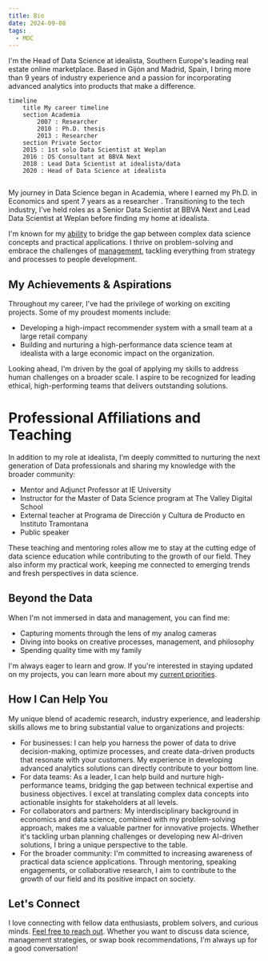 ```yaml
---
title: Bio
date: 2024-09-08
tags:
  - MOC
---
```


I'm the Head of Data Science at idealista, Southern Europe's leading real estate online marketplace. Based in Gijón and Madrid, Spain, I bring more than 9 years of industry experience and a passion for incorporating advanced analytics into products that make a difference.

```mermaid
timeline
    title My career timeline
    section Academia
	    2007 : Researcher
	    2010 : Ph.D. thesis
	    2013 : Researcher
	section Private Sector
    2015 : 1st solo Data Scientist at Weplan
    2016 : DS Consultant at BBVA Next
    2018 : Lead Data Scientist at idealista/data
    2020 : Head of Data Science at idealista
    
```

My journey in Data Science began in Academia, where I earned my Ph.D. in Economics and spent 7 years as a researcher . Transitioning to the tech industry, I've held roles as a Senior Data Scientist at BBVA Next and Lead Data Scientist at Weplan before finding my home at idealista.

I'm known for my [ability](notes/My%20failure%20resume.md) to bridge the gap between complex data science concepts and practical applications. I thrive on problem-solving and embrace the challenges of [management](mocs/moc-management.md), tackling everything from strategy and processes to people development.

## My Achievements & Aspirations

Throughout my career, I've had the privilege of working on exciting projects. Some of my proudest moments include:

- Developing a high-impact recommender system with a small team at a large retail company
- Building and nurturing a high-performance data science team at idealista with a large economic impact on the organization.

Looking ahead, I'm driven by the goal of applying my skills to address human challenges on a broader scale. I aspire to be recognized for leading ethical, high-performing teams that delivers outstanding solutions.

# Professional Affiliations and Teaching 

In addition to my role at idealista, I'm deeply committed to nurturing the next generation of Data professionals and sharing my knowledge with the broader community:

- Mentor and Adjunct Professor at IE University
- Instructor for the Master of Data Science program at The Valley Digital School
- External teacher at Programa de Dirección y Cultura de Producto en Instituto Tramontana
- Public speaker

These teaching and mentoring roles allow me to stay at the cutting edge of data science education while contributing to the growth of our field. They also inform my practical work, keeping me connected to emerging trends and fresh perspectives in data science.

## Beyond the Data

When I'm not immersed in data and management, you can find me:

- Capturing moments through the lens of my analog cameras
- Diving into books on creative processes, management, and philosophy
- Spending quality time with my family

I'm always eager to learn and grow. If you're interested in staying updated on my projects, you can learn more about my [current priorities](https://www.pelayoarbues.com/mocs/now).

## How I Can Help You

My unique blend of academic research, industry experience, and leadership skills allows me to bring substantial value to organizations and projects:

- For businesses: I can help you harness the power of data to drive decision-making, optimize processes, and create data-driven products that resonate with your customers. My experience in developing advanced analytics solutions can directly contribute to your bottom line.
- For data teams: As a leader, I can help build and nurture high-performance teams, bridging the gap between technical expertise and business objectives. I excel at translating complex data concepts into actionable insights for stakeholders at all levels.
- For collaborators and partners: My interdisciplinary background in economics and data science, combined with my problem-solving approach, makes me a valuable partner for innovative projects. Whether it's tackling urban planning challenges or developing new AI-driven solutions, I bring a unique perspective to the table.
- For the broader community: I'm committed to increasing awareness of practical data science applications. Through mentoring, speaking engagements, or collaborative research, I aim to contribute to the growth of our field and its positive impact on society.

## Let's Connect

I love connecting with fellow data enthusiasts, problem solvers, and curious minds. [Feel free to reach out](notes/Office%20hours.md). Whether you want to discuss data science, management strategies, or swap book recommendations, I'm always up for a good conversation!




